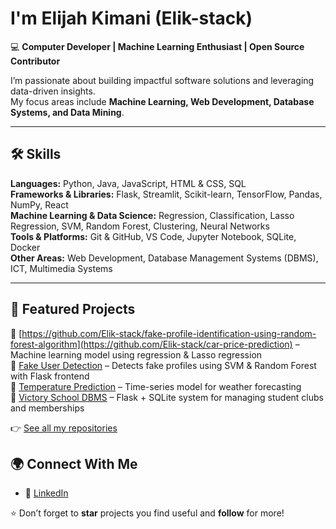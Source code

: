 

#  I'm Elijah Kimani (Elik-stack)

💻 **Computer Developer | Machine Learning Enthusiast | Open Source Contributor**

I’m passionate about building impactful software solutions and leveraging data-driven insights.  
My focus areas include **Machine Learning, Web Development, Database Systems, and Data Mining**.  

---

## 🛠️ Skills

**Languages:** Python, Java, JavaScript, HTML & CSS, SQL  
**Frameworks & Libraries:** Flask, Streamlit, Scikit-learn, TensorFlow, Pandas, NumPy, React  
**Machine Learning & Data Science:** Regression, Classification, Lasso Regression, SVM, Random Forest, Clustering, Neural Networks  
**Tools & Platforms:** Git & GitHub, VS Code, Jupyter Notebook, SQLite, Docker  
**Other Areas:** Web Development, Database Management Systems (DBMS), ICT, Multimedia Systems  

---

## 📌 Featured Projects

🔹 [https://github.com/Elik-stack/fake-profile-identification-using-random-forest-algorithm](https://github.com/Elik-stack/car-price-prediction) – Machine learning model using regression & Lasso regression  
🔹 [Fake User Detection](https://github.com/Elik-stack/fake-user-detection) – Detects fake profiles using SVM & Random Forest with Flask frontend  
🔹 [Temperature Prediction](https://github.com/Elik-stack/temperature-prediction) – Time-series model for weather forecasting  
🔹 [Victory School DBMS](https://github.com/Elik-stack/victory-school-dbms) – Flask + SQLite system for managing student clubs and memberships  

👉 [See all my repositories](https://github.com/Elik-stack?tab=repositories)  



## 🌍 Connect With Me

- 💼 [LinkedIn](https://linkedin.com/in/Elik-stack)  

⭐️ Don’t forget to **star** projects you find useful and **follow** for more!  
